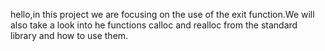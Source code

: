 hello,in this project we are focusing on the use of the exit function.We will also take a look into he functions calloc and realloc from the standard library and how to use them.